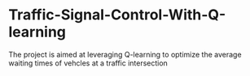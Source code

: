 # Traffic-Signal-Control-With-Q-learning
The project is aimed at leveraging Q-learning to optimize the average waiting times of vehcles at a traffic intersection
